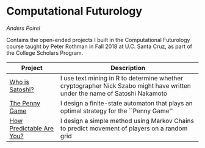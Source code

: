 # Computational Futurology
*Anders Poirel*

Contains the open-ended projects I built in the Computational Futurology course taught by Peter Rothman in Fall 2018 at U.C. Santa Cruz, as part of the College Scholars Program.


| Project | Description |
| --- | --- |
| [Who is Satoshi?]() | I use text mining in R to determine whether cryptographer Nick Szabo might have written under the name of Satoshi Nakamoto |
| [The Penny Game]()| I design a finite-state automaton that plays an optimal strategy for the ``Penny Game'' |
| [How Predictable Are You?]() | I design a simple method using Markov Chains to predict movement of players on a random grid 
